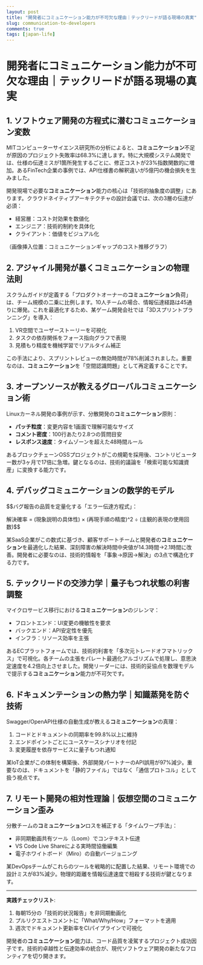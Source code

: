 ```yaml
---
layout: post
title: "開発者にコミュニケーション能力が不可欠な理由｜テックリードが語る現場の真実"
slug: communication-to-developers
comments: true
tags: [japan-life]
---
```


# 開発者にコミュニケーション能力が不可欠な理由｜テックリードが語る現場の真実

<script async src="https://pagead2.googlesyndication.com/pagead/js/adsbygoogle.js?client=ca-pub-7886659064712565"
     crossorigin="anonymous"></script>
<!-- 광고2 -->
<ins class="adsbygoogle"
     style="display:block"
     data-ad-client="ca-pub-7886659064712565"
     data-ad-slot="1101493367"
     data-ad-format="auto"
     data-full-width-responsive="true"></ins>
<script>
     (adsbygoogle = window.adsbygoogle || []).push({});
</script>

## 1. ソフトウェア開発の方程式に潜むコミュニケーション変数
MITコンピューターサイエンス研究所の分析によると、**コミュニケーション**不足が原因のプロジェクト失敗率は68.3%に達します。特に大規模システム開発では、仕様の伝達ミスが1箇所発生するごとに、修正コストが23%指数関数的に増加。あるFinTech企業の事例では、API仕様書の解釈違いが5億円の機会損失を生みました。

開発現場で必要な**コミュニケーション**能力の核心は「技術的抽象度の調整」にあります。クラウドネイティブアーキテクチャの設計会議では、次の3層の伝達が必須：  

- 経営層：コスト対効果を数値化  
- エンジニア：技術的制約を具体化  
- クライアント：価値をビジュアル化  

（画像挿入位置：コミュニケーションギャップのコスト推移グラフ）

## 2. アジャイル開発が暴くコミュニケーションの物理法則
スクラムガイドが定義する「プロダクトオーナーの**コミュニケーション**負荷」は、チーム規模の二乗に比例します。10人チームの場合、情報伝達経路は45通りに爆発。これを最適化するため、某ゲーム開発会社では「3Dスプリントプランニング」を導入：  

1. VR空間でユーザーストーリーを可視化  
2. タスクの依存関係をフォース指向グラフで表現  
3. 見積もり精度を機械学習でリアルタイム補正  

この手法により、スプリントレビューの無効時間が78%削減されました。重要なのは、**コミュニケーション**を「空間認識問題」として再定義することです。

## 3. オープンソースが教えるグローバルコミュニケーション術
<script async src="https://pagead2.googlesyndication.com/pagead/js/adsbygoogle.js?client=ca-pub-7886659064712565"
     crossorigin="anonymous"></script>
<!-- 광고2 -->
<ins class="adsbygoogle"
     style="display:block"
     data-ad-client="ca-pub-7886659064712565"
     data-ad-slot="1101493367"
     data-ad-format="auto"
     data-full-width-responsive="true"></ins>
<script>
     (adsbygoogle = window.adsbygoogle || []).push({});
</script>


Linuxカーネル開発の事例が示す、分散開発の**コミュニケーション**原則：  

- **パッチ粒度**：変更内容を1画面で理解可能なサイズ  
- **コメント密度**：100行あたり2.8つの質問目安  
- **レスポンス速度**：タイムゾーンを超えた48時間ルール  

あるブロックチェーンOSSプロジェクトがこの規範を採用後、コントリビューター数が3ヶ月で17倍に急増。鍵となるのは、技術的議論を「検索可能な知識資産」に変換する能力です。

## 4. デバッグコミュニケーションの数学的モデル
$$バグ報告の品質を定量化する「エラー伝達方程式」：  

解決確率 = (現象説明の具体性) × (再現手順の精度)^2
÷ (主観的表現の使用回数)$$
    
某SaaS企業がこの数式に基づき、顧客サポートチームと開発者の**コミュニケーション**を最適化した結果、深刻障害の解決時間中央値が14.3時間→2.1時間に改善。開発者に必要なのは、技術的情報を「事象→原因→解決」の3点で構造化する力です。

## 5. テックリードの交渉力学｜量子もつれ状態の利害調整
マイクロサービス移行における**コミュニケーション**のジレンマ：  

- フロントエンド：UI変更の機敏性を要求  
- バックエンド：API安定性を優先  
- インフラ：リソース効率を主張  

あるECプラットフォームでは、技術的利害を「多次元トレードオフマトリックス」で可視化。各チームの主張をパレート最適化アルゴリズムで処理し、意思決定速度を4.2倍向上させました。開発リーダーには、技術的妥協点を数理モデルで提示する**コミュニケーション**能力が不可欠です。

## 6. ドキュメンテーションの熱力学｜知識蒸発を防ぐ技術
<script async src="https://pagead2.googlesyndication.com/pagead/js/adsbygoogle.js?client=ca-pub-7886659064712565"
     crossorigin="anonymous"></script>
<!-- 광고2 -->
<ins class="adsbygoogle"
     style="display:block"
     data-ad-client="ca-pub-7886659064712565"
     data-ad-slot="1101493367"
     data-ad-format="auto"
     data-full-width-responsive="true"></ins>
<script>
     (adsbygoogle = window.adsbygoogle || []).push({});
</script>


Swagger/OpenAPI仕様の自動生成が教える**コミュニケーション**の真理：  

1. コードとドキュメントの同期率を99.8%以上に維持  
2. エンドポイントごとにユースケースシナリオを付記  
3. 変更履歴を依存サービスに量子もつれ通知  

某IoT企業がこの体制を構築後、外部開発パートナーのAPI誤用が97%減少。重要なのは、ドキュメントを「静的ファイル」ではなく「通信プロトコル」として扱う視点です。

## 7. リモート開発の相対性理論｜仮想空間のコミュニケーション歪み
分散チームの**コミュニケーション**ロスを補正する「タイムワープ手法」：  

- 非同期動画共有ツール（Loom）でコンテキスト伝達  
- VS Code Live Shareによる実時間協働編集  
- 電子ホワイトボード（Miro）の自動バージョニング  

某DevOpsチームがこれらのツールを戦略的に配置した結果、リモート環境での設計ミスが83%減少。物理的距離を情報伝達速度で相殺する技術が鍵となります。

---

**実践チェックリスト**:  
1. 毎朝15分の「技術的状況報告」を非同期動画化  
2. プルリクエストコメントに「What/Why/How」フォーマットを適用  
3. 週次でドキュメント更新率をCIパイプラインで可視化  

開発者の**コミュニケーション**能力は、コード品質を凌駕するプロジェクト成功因子です。技術的卓越性と伝達効率の統合が、現代ソフトウェア開発の新たなフロンティアを切り開きます。

<script async src="https://pagead2.googlesyndication.com/pagead/js/adsbygoogle.js?client=ca-pub-7886659064712565"
     crossorigin="anonymous"></script>
<!-- 광고2 -->
<ins class="adsbygoogle"
     style="display:block"
     data-ad-client="ca-pub-7886659064712565"
     data-ad-slot="1101493367"
     data-ad-format="auto"
     data-full-width-responsive="true"></ins>
<script>
     (adsbygoogle = window.adsbygoogle || []).push({});
</script>
